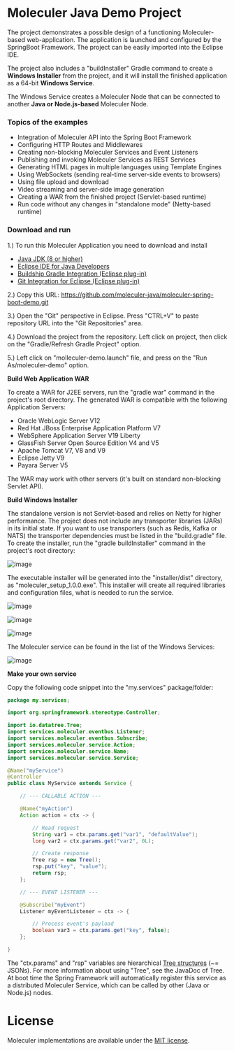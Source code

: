 # Moleculer Java Demo Project

The project demonstrates a possible design of a functioning Moleculer-based web-application.
The application is launched and configured by the SpringBoot Framework.
The project can be easily imported into the Eclipse IDE.

The project also includes a "buildInstaller" Gradle command to create a **Windows Installer** from the project,
and it will install the finished application as a 64-bit **Windows Service**.

The Windows Service creates a Moleculer Node that can be connected to another **Java or Node.js-based** Moleculer Node.

### Topics of the examples ###

- Integration of Moleculer API into the Spring Boot Framework
- Configuring HTTP Routes and Middlewares
- Creating non-blocking Moleculer Services and Event Listeners
- Publishing and invoking Moleculer Services as REST Services
- Generating HTML pages in multiple languages using Template Engines
- Using WebSockets (sending real-time server-side events to browsers)
- Using file upload and download
- Video streaming and server-side image generation
- Creating a WAR from the finished project (Servlet-based runtime)
- Run code without any changes in "standalone mode" (Netty-based runtime)

### Download and run ###

1.) To run this Moleculer Application you need to download and install

- [Java JDK (8 or higher)](https://www.oracle.com/technetwork/java/javase/downloads/jdk8-downloads-2133151.html)
- [Eclipse IDE for Java Developers](https://www.eclipse.org/downloads/packages/)
- [Buildship Gradle Integration (Eclipse plug-in)](https://marketplace.eclipse.org/content/buildship-gradle-integration)
- [Git Integration for Eclipse (Eclipse plug-in)](https://marketplace.eclipse.org/content/egit-git-integration-eclipse)

2.) Copy this URL: https://github.com/moleculer-java/moleculer-spring-boot-demo.git

3.) Open the "Git" perspective in Eclipse. Press "CTRL+V" to paste repository URL into the "Git Repositories" area.

4.) Download the project from the repository. Left click on project, then click on the "Gradle/Refresh Gradle Project" option.

5.) Left click on "molleculer-demo.launch" file, and press on the "Run As/moleculer-demo" option.

**Build Web Application WAR**

To create a WAR for J2EE servers, run the "gradle war" command in the project's root directory.
The generated WAR is compatible with the following Application Servers:

- Oracle WebLogic Server V12
- Red Hat JBoss Enterprise Application Platform V7
- WebSphere Application Server V19 Liberty
- GlassFish Server Open Source Edition V4 and V5
- Apache Tomcat V7, V8 and V9
- Eclipse Jetty V9
- Payara Server V5

The WAR may work with other servers (it's built on standard non-blocking Servlet API).

**Build Windows Installer**

The standalone version is not Servlet-based and relies on Netty for higher performance.
The project does not include any transporter libraries (JARs) in its initial state.
If you want to use transporters (such as Redis, Kafka or NATS) the transporter dependencies must be listed in the "build.gradle" file.
To create the installer, run the "gradle buildInstaller" command in the project's root directory:

![image](docs/gradlew.png)

The executable installer will be generated into the "installer/dist" directory, as "moleculer_setup_1.0.0.exe".
This installer will create all required libraries and configuration files, what is needed to run the service.

![image](docs/installer1.png)

![image](docs/installer2.png)

![image](docs/installer3.png)

The Moleculer service can be found in the list of the Windows Services:

![image](docs/service.png)

**Make your own service**

Copy the following code snippet into the "my.services" package/folder:

```java
package my.services;

import org.springframework.stereotype.Controller;

import io.datatree.Tree;
import services.moleculer.eventbus.Listener;
import services.moleculer.eventbus.Subscribe;
import services.moleculer.service.Action;
import services.moleculer.service.Name;
import services.moleculer.service.Service;

@Name("myService")
@Controller
public class MyService extends Service {

	// --- CALLABLE ACTION ---

	@Name("myAction")
	Action action = ctx -> {

		// Read request
		String var1 = ctx.params.get("var1", "defaultValue");
		long var2 = ctx.params.get("var2", 0L);

		// Create response
		Tree rsp = new Tree();
		rsp.put("key", "value");
		return rsp;
	};

	// --- EVENT LISTENER ---

	@Subscribe("myEvent")
	Listener myEventListener = ctx -> {

		// Process event's payload
		boolean var3 = ctx.params.get("key", false);
	};

}
```

The "ctx.params" and "rsp" variables are hierarchical [Tree structures](https://berkesa.github.io/datatree/) (~= JSONs).
For more information about using "Tree", see the JavaDoc of Tree.
At boot time the Spring Framework will automatically register this service as a distributed Moleculer Service,
which can be called by other (Java or Node.js) nodes.

# License
Moleculer implementations are available under the [MIT license](https://tldrlegal.com/license/mit-license).
